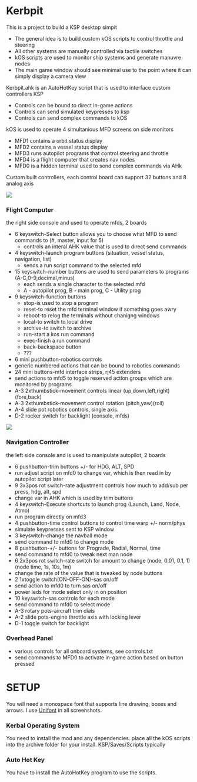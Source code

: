# Kerbpit

This is a project to build a KSP desktop simpit 
  * The general idea is to build custom kOS scripts to control throttle and steering
  * All other systems are manually controlled via tactile switches
  * kOS scripts are used to monitor ship systems and generate manuvre nodes
  * The main game window should see minimal use to the point where it can simply display a camera view

Kerbpit.ahk is an AutoHotKey script that is used to interface custom controllers KSP
  * Controls can be bound to direct in-game actions
  * Controls can send simulated keypresses to ksp
  * Controls can send complex commands to kOS

kOS is used to operate 4 simultanious MFD screens on side monitors  
  * MFD1 contains a orbit status display
  * MFD2 contains a vessel status display
  * MFD3 runs autopilot programs that control steering and throttle
  * MFD4 is a flight computer that creates nav nodes
  * MFD0 is a hidden terminal used to send complex commands via AHk
  
Custom built controllers, each control board can support 32 buttons and 8 analog axis

![](https://i.imgur.com/1uO12jf.png)
### Flight Computer 
the right side console and used to operate mfds, 2 boards
* 6 keyswitch-Select button allows you to choose what MFD to send commands to (#, master, input for 5)
    - controls an interal AHK value that is used to direct send commands
* 4 keyswitch-launch program buttons (situation, vessel status, navigation, list)
    - sends a run script command to the selected mfd
* 15 keyswitch-number buttons are used to send parameters to programs (A-C,0-9,decimal,minus)
    - each sends a single character to the selected mfd
    - A - autopilot prog, B - main prog, C - Utility prog
* 9 keyswitch-function buttons
    - stop-is used to stop a program
    - reset-to reset the mfd terminal window if something goes awry
    - reboot-to relog the terminals without chanigng windows
    - local-to switch to local drive
    - archive-to switch to archive
    - run-start a kos run command
    - exec-finish a run command
    - back-backspace button
    - ???
* 6 mini pushbutton-robotics controls
 * generic numbered actions that can be bound to robotics commands
* 24 mini buttons-mfd interface strips, rj45 extenders
 * send actions to mfd5 to toggle reserved action groups which are monitored by programs
* A-3 2xthumbstick-movement controls linear (up,down,left,right)(fore,back)
 * A-3 2xthumbstick-movement control rotation (pitch,yaw)(roll)
 * A-4 slide pot robotics controls, single axis. 
 * D-2  rocker switch for backlight (console, mfds)
    
![](https://i.imgur.com/Vyx5rws.png)

### Navigation Controller 
the left side console and is used to manipulate autopilot, 2 boards
* 6 pushbutton-trim buttons +/- for HDG, ALT, SPD
 * run adjust script on mfd0 to change var, which is then read in by autopilot script later
* 9  3x3pos rot switch-rate adjustment controls how much to add/sub per press, hdg, alt, spd
 * change var in AHK which is used by trim buttons 
* 4 keyswitch-Execute shortcuts to launch prog (Launch, Land, Node, Atmo)
 * run program directly on mfd3
* 4 pushbutton-time control buttons to control time warp +/- norm/phys
 * simulate keypresses sent to KSP window
* 3 keyswitch-change the navball mode
 * send command to mfd0 to change mode
* 8 pushbutton-+/- buttons for Prograde, Radial, Normal, time
 * send command to mfd0 to tweak next man node
* 6  2x3pos rot switch-rate switch for amount to change (node, 0.01, 0.1, 1)(node time, 1s, 10s, 1m)
 * change the rate of the value that is tweaked by node buttons
* 2  1xtoggle switch(ON-OFF-ON)-sas on/off
 * send action to mfd0 to turn sas on/off
 * power leds for mode select only in on position
* 10 keyswitch-sas controls for each mode
 * send command to mfd0 to select mode          
* A-3 rotary pots-aircraft trim dials
 * A-2 slide pots-engine throttle axis with locking lever
 * D-1  toggle switch for backlight

### Overhead Panel
 * various controls for all onboard systems, see controls.txt
 * send commands to MFD0 to activate in-game action based on button pressed

# SETUP
You will need a monospace font that supports line drawing, boxes and arrows.  I use [Unifont](http://www.unifoundry.com/unifont/index.html) in all screenshots.  

### Kerbal Operating System
You need to install the mod and any dependencies. 
place all the kOS scripts into the archive folder for your install.  KSP/Saves/Scripts typically

### Auto Hot Key
You have to install the AutoHotKey program to use the scripts.  
